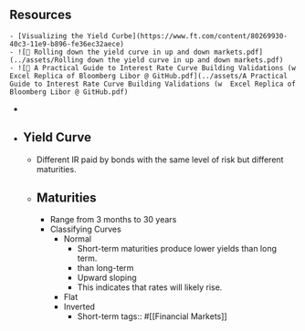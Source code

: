 ## Resources
	- [Visualizing the Yield Curbe](https://www.ft.com/content/80269930-40c3-11e9-b896-fe36ec32aece)
	- ![📄 Rolling down the yield curve in up and down markets.pdf](../assets/Rolling down the yield curve in up and down markets.pdf)
	- ![📄 A Practical Guide to Interest Rate Curve Building Validations (w  Excel Replica of Bloomberg Libor @ GitHub.pdf](../assets/A Practical Guide to Interest Rate Curve Building Validations (w  Excel Replica of Bloomberg Libor @ GitHub.pdf)
-
- ## Yield Curve
	- Different IR paid by bonds with the same level of risk but different maturities.
	- ## Maturities
		- Range from 3 months to 30 years
		- Classifying Curves
			- Normal
				- Short-term maturities produce lower yields than long term.
				- than long-term
				- Upward sloping
				- This indicates that rates will likely rise.
			- Flat
			- Inverted
				- Short-term
tags:: #[[Financial Markets]]
